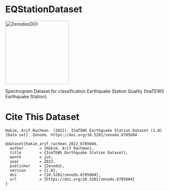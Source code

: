 # EQStationDataset

<a href="https://zenodo.org/record/6785604#.Yr6LXexBzFo"><img width="200" alt="ZenodooDOI" src="https://zenodo.org/badge/DOI/10.5281/zenodo.6785604.svg"/></a>

Spectrogram Dataset for classification Earthquake Station Quality (InaTEWS Earthquake Station).

<h1>Cite This Dataset</h1>

```
Hakim, Arif Rachman. (2022). InaTEWS Earthquake Station Dataset (1.0) [Data set]. Zenodo. https://doi.org/10.5281/zenodo.6785604
```
```
@dataset{hakim_arif_rachman_2022_6785604,
  author       = {Hakim, Arif Rachman},
  title        = {InaTEWS Earthquake Station Dataset},
  month        = jun,
  year         = 2022,
  publisher    = {Zenodo},
  version      = {1.0},
  doi          = {10.5281/zenodo.6785604},
  url          = {https://doi.org/10.5281/zenodo.6785604}
}
```
